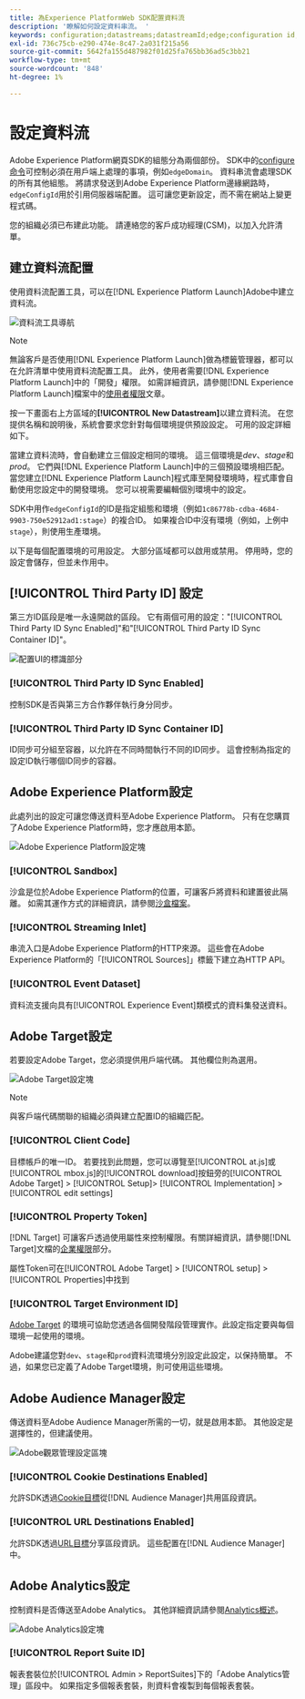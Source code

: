 ```yaml
---
title: 為Experience PlatformWeb SDK配置資料流
description: '瞭解如何設定資料串流。 '
keywords: configuration;datastreams;datastreamId;edge;configuration id;Environment Settings;edgeConfigId;id sync enabled;ID同步容器ID;Sandbox;Streaming Inlet；事件資料集；目標代碼；屬性Token；目標環境ID;Cookie目標；url目標；分析設定區塊報表套裝ID;
exl-id: 736c75cb-e290-474e-8c47-2a031f215a56
source-git-commit: 5642fa155d487982f01d25fa765bb36ad5c3bb21
workflow-type: tm+mt
source-wordcount: '848'
ht-degree: 1%

---
```



# 設定資料流

Adobe Experience Platform網頁SDK的組態分為兩個部份。 SDK中的[configure命令](configuring-the-sdk.md)可控制必須在用戶端上處理的事項，例如`edgeDomain`。 資料串流會處理SDK的所有其他組態。 將請求發送到Adobe Experience Platform邊緣網路時，`edgeConfigId`用於引用伺服器端配置。 這可讓您更新設定，而不需在網站上變更程式碼。

您的組織必須已布建此功能。 請連絡您的客戶成功經理(CSM)，以加入允許清單。

## 建立資料流配置

使用資料流配置工具，可以在[!DNL Experience Platform Launch]Adobe中建立資料流。

![資料流工具導航](../../assets/datastreams_config.png)

>[!NOTE]
>
>無論客戶是否使用[!DNL Experience Platform Launch]做為標籤管理器，都可以在允許清單中使用資料流配置工具。 此外，使用者需要[!DNL Experience Platform Launch]中的「開發」權限。 如需詳細資訊，請參閱[!DNL Experience Platform Launch]檔案中的[使用者權限](https://docs.adobe.com/content/help/zh-Hant/launch/using/reference/admin/user-permissions.html)文章。

按一下畫面右上方區域的&#x200B;**[!UICONTROL New Datastream]**&#x200B;以建立資料流。 在您提供名稱和說明後，系統會要求您針對每個環境提供預設設定。 可用的設定詳細如下。

當建立資料流時，會自動建立三個設定相同的環境。 這三個環境是&#x200B;*dev*、*stage*&#x200B;和&#x200B;*prod*。 它們與[!DNL Experience Platform Launch]中的三個預設環境相匹配。 當您建立[!DNL Experience Platform Launch]程式庫至開發環境時，程式庫會自動使用您設定中的開發環境。 您可以視需要編輯個別環境中的設定。

SDK中用作`edgeConfigId`的ID是指定組態和環境（例如`1c86778b-cdba-4684-9903-750e52912ad1:stage`）的複合ID。 如果複合ID中沒有環境（例如，上例中`stage`），則使用生產環境。

以下是每個配置環境的可用設定。 大部分區域都可以啟用或禁用。 停用時，您的設定會儲存，但並未作用中。

## [!UICONTROL Third Party ID] 設定

第三方ID區段是唯一永遠開啟的區段。 它有兩個可用的設定：&quot;[!UICONTROL Third Party ID Sync Enabled]&quot;和&quot;[!UICONTROL Third Party ID Sync Container ID]&quot;。

![配置UI的標識部分](../../assets/edge_configuration_identity.png)

### [!UICONTROL Third Party ID Sync Enabled]

控制SDK是否與第三方合作夥伴執行身分同步。

### [!UICONTROL Third Party ID Sync Container ID]

ID同步可分組至容器，以允許在不同時間執行不同的ID同步。 這會控制為指定的設定ID執行哪個ID同步的容器。

## Adobe Experience Platform設定

此處列出的設定可讓您傳送資料至Adobe Experience Platform。 只有在您購買了Adobe Experience Platform時，您才應啟用本節。

![Adobe Experience Platform設定塊](../../assets/edge_configuration_aep.png)

### [!UICONTROL Sandbox]

沙盒是位於Adobe Experience Platform的位置，可讓客戶將資料和建置彼此隔離。 如需其運作方式的詳細資訊，請參閱[沙盒檔案](../../sandboxes/home.md)。

### [!UICONTROL Streaming Inlet]

串流入口是Adobe Experience Platform的HTTP來源。 這些會在Adobe Experience Platform的「[!UICONTROL Sources]」標籤下建立為HTTP API。

### [!UICONTROL Event Dataset]

資料流支援向具有[!UICONTROL Experience Event]類模式的資料集發送資料。

## Adobe Target設定

若要設定Adobe Target，您必須提供用戶端代碼。 其他欄位則為選用。

![Adobe Target設定塊](../../assets/edge_configuration_target.png)

>[!NOTE]
>
>與客戶端代碼關聯的組織必須與建立配置ID的組織匹配。

### [!UICONTROL Client Code]

目標帳戶的唯一ID。 若要找到此問題，您可以導覽至[!UICONTROL at.js]或[!UICONTROL mbox.js]的[!UICONTROL download]按鈕旁的[!UICONTROL Adobe Target] > [!UICONTROL Setup]> [!UICONTROL Implementation] > [!UICONTROL edit settings]

### [!UICONTROL Property Token]

[!DNL Target] 可讓客戶透過使用屬性來控制權限。有關詳細資訊，請參閱[!DNL Target]文檔的[企業權限](https://docs.adobe.com/content/help/en/target/using/administer/manage-users/enterprise/properties-overview.html)部分。

屬性Token可在[!UICONTROL Adobe Target] > [!UICONTROL setup] > [!UICONTROL Properties]中找到

### [!UICONTROL Target Environment ID]

[Adobe Target](https://docs.adobe.com/content/help/en/target/using/administer/hosts.html) 的環境可協助您透過各個開發階段管理實作。此設定指定要與每個環境一起使用的環境。

Adobe建議您對`dev`、`stage`和`prod`資料流環境分別設定此設定，以保持簡單。 不過，如果您已定義了Adobe Target環境，則可使用這些環境。

## Adobe Audience Manager設定

傳送資料至Adobe Audience Manager所需的一切，就是啟用本節。 其他設定是選擇性的，但建議使用。

![Adobe觀眾管理設定區塊](../../assets/edge_configuration_aam.png)

### [!UICONTROL Cookie Destinations Enabled]

允許SDK透過[Cookie目標](https://docs.adobe.com/content/help/en/audience-manager/user-guide/features/destinations/custom-destinations/create-cookie-destination.html)從[!DNL Audience Manager]共用區段資訊。

### [!UICONTROL URL Destinations Enabled]

允許SDK透過[URL目標](https://docs.adobe.com/content/help/en/audience-manager/user-guide/features/destinations/custom-destinations/create-url-destination.html)分享區段資訊。 這些配置在[!DNL Audience Manager]中。

## Adobe Analytics設定

控制資料是否傳送至Adobe Analytics。 其他詳細資訊請參閱[Analytics概述](../data-collection/adobe-analytics/analytics-overview.md)。

![Adobe Analytics設定塊](../../assets/edge_configuration_aa.png)

### [!UICONTROL Report Suite ID]

報表套裝位於[!UICONTROL Admin > ReportSuites]下的「Adobe Analytics管理」區段中。 如果指定多個報表套裝，則資料會複製到每個報表套裝。
